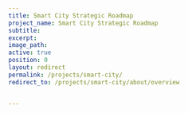 ```yaml
---
title: Smart City Strategic Roadmap
project_name: Smart City Strategic Roadmap
subtitle:
excerpt:
image_path:
active: true
position: 0
layout: redirect
permalink: /projects/smart-city/
redirect_to: /projects/smart-city/about/overview


---
```

